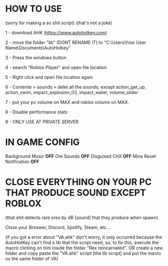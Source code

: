 # HOW TO USE 
(sorry for making a so shit script) (that's not a joke)

1 - download AHK (https://www.autohotkey.com)

2 - move the folder "lib" (DONT RENAME IT) to "C:\Users\Your User Name\Documents\AutoHotkey"

3 - Press the windows button

4 - search "Roblox Player" and open file location

5 - Right click and open file location again

6 - Contente > sounds > delet all the sounds, except action_get_up, action_swim, impact_explosion_03, impact_water, volume_slider

7 - put your pc volume on MAX and roblox volume on MAX. 

8 - Disable performance stats

9 - ONLY USE AT PRIVATE SERVER

# IN GAME CONFIG

Background Music **OFF**
Ore Sounds **OFF**
Disguised Chill **OFF**
Mine Reset Notification **OFF**

# CLOSE EVERYTHING ON YOUR PC THAT PRODUCE SOUND EXCEPT ROBLOX
(that shit detects rare ores by dB [sound] that they produce when spawn)

Close your Broswer, Discord, Spotify, Steam, etc...

(if you got a error about "VA.ahk" don't worry, it only occurred because the AutoHotKey can't find a lib that the script need, so, to fix this, execute the macro clicking on him inside the folder "Rex reincarnated". OR create a new folder and copy paste the "VA.ahk" script [the lib script] and put the macro os the same folder of VA)
